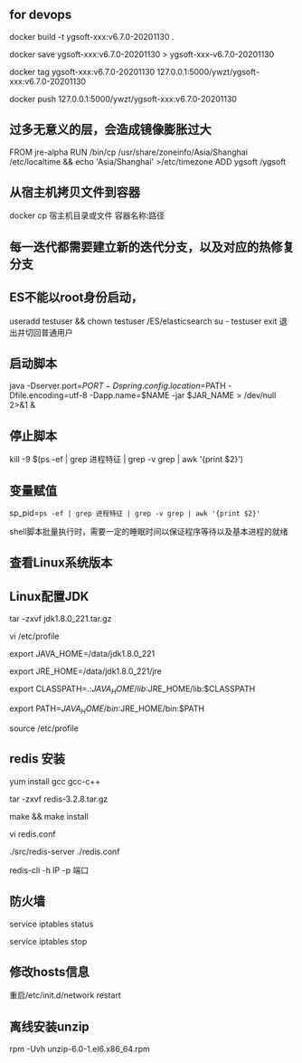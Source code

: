 ## for devops
docker build -t ygsoft-xxx:v6.7.0-20201130 .

docker save ygsoft-xxx:v6.7.0-20201130 > ygsoft-xxx-v6.7.0-20201130

docker tag ygsoft-xxx:v6.7.0-20201130 127.0.0.1:5000/ywzt/ygsoft-xxx:v6.7.0-20201130

docker push 127.0.0.1:5000/ywzt/ygsoft-xxx:v6.7.0-20201130

## 过多无意义的层，会造成镜像膨胀过大
FROM jre-alpha
RUN /bin/cp /usr/share/zoneinfo/Asia/Shanghai /etc/localtime && echo 'Asia/Shanghai' >/etc/timezone 
ADD ygsoft /ygsoft

## 从宿主机拷贝文件到容器
docker cp 宿主机目录或文件 容器名称:路径

## 每一迭代都需要建立新的迭代分支，以及对应的热修复分支

## ES不能以root身份启动，
   useradd testuser && chown testuser /ES/elasticsearch
   su - testuser
   exit 退出并切回普通用户

## 启动脚本
java -Dserver.port=$PORT -Dspring.config.location=$PATH -Dfile.encoding=utf-8 -Dapp.name=$NAME -jar $JAR_NAME > /dev/null 2>&1 &
## 停止脚本
kill -9 $(ps -ef | grep 进程特征 | grep -v grep | awk '{print $2}')
## 变量赋值
sp_pid=`ps -ef | grep 进程特征 | grep -v grep | awk '{print $2}'`

shell脚本批量执行时，需要一定的睡眠时间以保证程序等待以及基本进程的就绪

## 查看Linux系统版本

## Linux配置JDK
tar -zxvf jdk1.8.0_221.tar.gz

vi /etc/profile

export JAVA_HOME=/data/jdk1.8.0_221

export JRE_HOME=/data/jdk1.8.0_221/jre

export CLASSPATH=.:$JAVA_HOME/lib:$JRE_HOME/lib:$CLASSPATH

export PATH=$JAVA_HOME/bin:$JRE_HOME/bin:$PATH

source /etc/profile

## redis 安装
yum install gcc gcc-c++

tar -zxvf redis-3.2.8.tar.gz

make && make install

vi redis.conf

./src/redis-server ./redis.conf

redis-cli -h IP -p 端口

## 防火墙
service iptables status

service iptables stop

## 修改hosts信息
重启/etc/init.d/network restart

## 离线安装unzip
rpm -Uvh unzip-6.0-1.el6.x86_64.rpm










